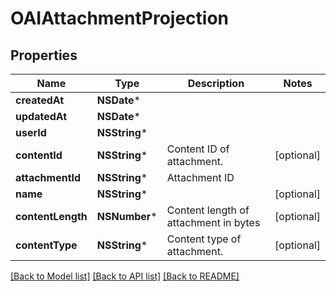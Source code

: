 # OAIAttachmentProjection

## Properties
Name | Type | Description | Notes
------------ | ------------- | ------------- | -------------
**createdAt** | **NSDate*** |  | 
**updatedAt** | **NSDate*** |  | 
**userId** | **NSString*** |  | 
**contentId** | **NSString*** | Content ID of attachment. | [optional] 
**attachmentId** | **NSString*** | Attachment ID | 
**name** | **NSString*** |  | [optional] 
**contentLength** | **NSNumber*** | Content length of attachment in bytes | [optional] 
**contentType** | **NSString*** | Content type of attachment. | [optional] 

[[Back to Model list]](../README#documentation-for-models) [[Back to API list]](../README#documentation-for-api-endpoints) [[Back to README]](../README)


